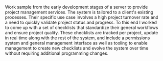 Work sample from the early development stages of a server to provide project management services.
The system is tailored to a client's existing processes. Their specific use case involves a high project turnover rate
and a need to quickly validate project status and progress. To this end I worked to come up with a set of checklists that
standardize their general workflows and ensure project quality. These checklists are tracked per project, update in real time
along with the rest of the system, and include a permissions system and general management interface as well as tooling to
enable management to create new checklists and evolve the system over time without requiring additional programming changes.

